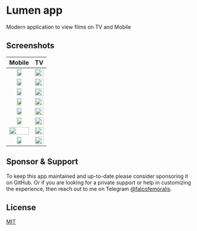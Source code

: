 # Lumen app

Modern application to view films on TV and Mobile

## Screenshots

|Mobile|TV|
|:-------------------------:|:-------------------------:|
|<img src="https://github.com/user-attachments/assets/2db81415-7acf-43c0-bc99-39654a0c0f8b" width="50%" />|<img src="https://github.com/user-attachments/assets/ec7b5226-3ffb-4005-887c-0dbb5ca2e7be" width="100%" />
|<img src="https://github.com/user-attachments/assets/3b0e4216-43d9-4a8d-9cbb-06642193e16c" width="50%" />|<img src="https://github.com/user-attachments/assets/7b42c53b-b6c1-42e5-a87d-2a2693e0db38" width="100%" />
|<img src="https://github.com/user-attachments/assets/1597f54e-cf64-4af9-a00b-e21af89d14ac" width="50%" />|<img src="https://github.com/user-attachments/assets/cc9f0ac5-81b1-41bc-b0de-e44cc8ba1513" width="100%" />
|<img src="https://github.com/user-attachments/assets/22134b32-064f-4fac-8717-e8d0eec122fc" width="50%" />|<img src="https://github.com/user-attachments/assets/a396afa5-efb0-4e36-bfc2-30dedc7ede7d" width="100%" />
|<img src="https://github.com/user-attachments/assets/ae1b1f04-43d9-4eab-8ecc-5682f336d64a" width="50%" />|<img src="https://github.com/user-attachments/assets/7723c794-a368-4f8c-82ed-eebce9bc1bc6" width="100%" />
|<img src="https://github.com/user-attachments/assets/52668bea-e383-43b1-82ae-a7daa5a07244" width="50%" />|<img src="https://github.com/user-attachments/assets/c8af9d08-fa12-4cdd-aead-0fed26fbd250" width="100%" />
|<img src="https://github.com/user-attachments/assets/32ad1a16-c067-44a4-9649-79c9c007cc40" width="100%" />|<img src="https://github.com/user-attachments/assets/c8d4d596-b2f0-4918-becd-448e272c08b5" width="100%" />
|<img src="https://github.com/user-attachments/assets/277de774-36ab-424f-9f9d-8aa9db3a6f7e" width="50%" />|<img src="https://github.com/user-attachments/assets/5eff73d8-fabc-4f15-bb37-dedfa30eae81" width="100%" />

## Sponsor & Support

To keep this app maintained and up-to-date please consider sponsoring it on GitHub. Or if you are looking for a private support or help in customizing the experience, then reach out to me on Telegram [@falcofemoralis](https://t.me/falcofemoralis).

## License

[MIT](./LICENSE)
